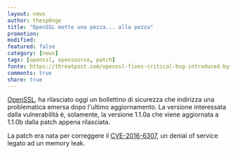 ```yaml
---
layout: news
author: thesp0nge
title: "OpenSSL mette una pezza... alla pezza"
promotion: 
modified: 
featured: false
category: [news]
tags: [openssl, opensource, patch]
fonte: https://threatpost.com/openssl-fixes-critical-bug-introduced-by-latest-update/120851/
comments: true
share: true
---
```


[OpenSSL](https://openssl.org), ha rilasciato oggi un bollettino di sicurezza
che indirizza una problematica emersa dopo l'ultimo aggiornamento. La versione
interessata dalla vulnerabilità è, solamente, la versione 1.1.0a che viene
aggiornata a 1.1.0b dalla patch appena rilasciata.

La patch era nata per correggere il
[CVE-2016-6307](https://cve.mitre.org/cgi-bin/cvename.cgi?name=CVE-2016-6307),
un denial of service legato ad un memory leak.
